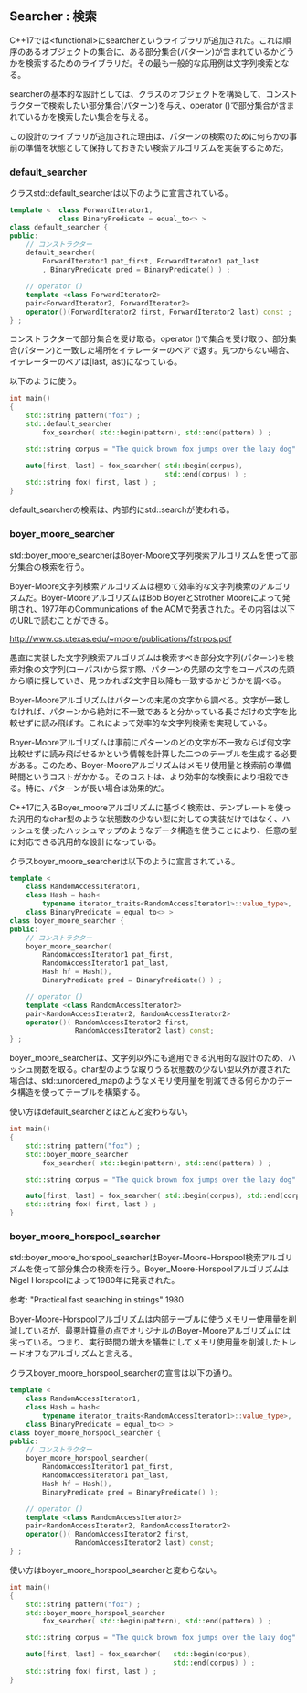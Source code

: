 ## Searcher : 検索

C++17では\<functional\>にsearcherというライブラリが追加された。これは順序のあるオブジェクトの集合に、ある部分集合(パターン)が含まれているかどうかを検索するためのライブラリだ。その最も一般的な応用例は文字列検索となる。

searcherの基本的な設計としては、クラスのオブジェクトを構築して、コンストラクターで検索したい部分集合(パターン)を与え、operator ()で部分集合が含まれているかを検索したい集合を与える。

この設計のライブラリが追加された理由は、パターンの検索のために何らかの事前の準備を状態として保持しておきたい検索アルゴリズムを実装するためだ。

### default_searcher

クラスstd::default_searcherは以下のように宣言されている。

~~~c++
template <  class ForwardIterator1,
            class BinaryPredicate = equal_to<> >
class default_searcher {
public:
    // コンストラクター
    default_searcher( 
        ForwardIterator1 pat_first, ForwardIterator1 pat_last
        , BinaryPredicate pred = BinaryPredicate() ) ;

    // operator ()
    template <class ForwardIterator2>
    pair<ForwardIterator2, ForwardIterator2>
    operator()(ForwardIterator2 first, ForwardIterator2 last) const ;
} ;
~~~

コンストラクターで部分集合を受け取る。operator ()で集合を受け取り、部分集合(パターン)と一致した場所をイテレーターのペアで返す。見つからない場合、イテレーターのペアは[last, last)になっている。

以下のように使う。

~~~c++
int main()
{
    std::string pattern("fox") ;
    std::default_searcher
        fox_searcher( std::begin(pattern), std::end(pattern) ) ;

    std::string corpus = "The quick brown fox jumps over the lazy dog" ;

    auto[first, last] = fox_searcher( std::begin(corpus),
                                      std::end(corpus) ) ;
    std::string fox( first, last ) ;
}
~~~

default_searcherの検索は、内部的にstd::searchが使われる。

### boyer_moore_searcher

std::boyer_moore_searcherはBoyer-Moore文字列検索アルゴリズムを使って部分集合の検索を行う。

Boyer-Moore文字列検索アルゴリズムは極めて効率的な文字列検索のアルゴリズムだ。Boyer-MooreアルゴリズムはBob BoyerとStrother Mooreによって発明され、1977年のCommunications of the ACMで発表された。その内容は以下のURLで読むことができる。

<http://www.cs.utexas.edu/~moore/publications/fstrpos.pdf>

愚直に実装した文字列検索アルゴリズムは検索すべき部分文字列(パターン)を検索対象の文字列(コーパス)から探す際、パターンの先頭の文字をコーパスの先頭から順に探していき、見つかれば2文字目以降も一致するかどうかを調べる。

Boyer-Mooreアルゴリズムはパターンの末尾の文字から調べる。文字が一致しなければ、パターンから絶対に不一致であると分かっている長さだけの文字を比較せずに読み飛ばす。これによって効率的な文字列検索を実現している。

Boyer-Mooreアルゴリズムは事前にパターンのどの文字が不一致ならば何文字比較せずに読み飛ばせるかという情報を計算した二つのテーブルを生成する必要がある。このため、Boyer-Mooreアルゴリズムはメモリ使用量と検索前の準備時間というコストがかかる。そのコストは、より効率的な検索により相殺できる。特に、パターンが長い場合は効果的だ。

C++17に入るBoyer_mooreアルゴリズムに基づく検索は、テンプレートを使った汎用的なchar型のような状態数の少ない型に対しての実装だけではなく、ハッシュを使ったハッシュマップのようなデータ構造を使うことにより、任意の型に対応できる汎用的な設計になっている。

クラスboyer_moore_searcherは以下のように宣言されている。

~~~c++
template <
    class RandomAccessIterator1,
    class Hash = hash<
        typename iterator_traits<RandomAccessIterator1>::value_type>,
    class BinaryPredicate = equal_to<> >
class boyer_moore_searcher {
public:
    // コンストラクター
    boyer_moore_searcher(
        RandomAccessIterator1 pat_first,
        RandomAccessIterator1 pat_last,
        Hash hf = Hash(),
        BinaryPredicate pred = BinaryPredicate() ) ;

    // operator ()
    template <class RandomAccessIterator2>
    pair<RandomAccessIterator2, RandomAccessIterator2>
    operator()( RandomAccessIterator2 first,
                RandomAccessIterator2 last) const;
} ;
~~~

boyer_moore_searcherは、文字列以外にも適用できる汎用的な設計のため、ハッシュ関数を取る。char型のような取りうる状態数の少ない型以外が渡された場合は、std::unordered_mapのようなメモリ使用量を削減できる何らかのデータ構造を使ってテーブルを構築する。

使い方はdefault_searcherとほとんど変わらない。


~~~c++
int main()
{
    std::string pattern("fox") ;
    std::boyer_moore_searcher
        fox_searcher( std::begin(pattern), std::end(pattern) ) ;

    std::string corpus = "The quick brown fox jumps over the lazy dog" ;

    auto[first, last] = fox_searcher( std::begin(corpus), std::end(corpus) ) ;
    std::string fox( first, last ) ;
}
~~~


### boyer_moore_horspool_searcher

std::boyer_moore_horspool_searcherはBoyer-Moore-Horspool検索アルゴリズムを使って部分集合の検索を行う。Boyer_Moore-HorspoolアルゴリズムはNigel Horspoolによって1980年に発表された。

参考: "Practical fast searching in strings" 1980

Boyer-Moore-Horspoolアルゴリズムは内部テーブルに使うメモリー使用量を削減しているが、最悪計算量の点でオリジナルのBoyer-Mooreアルゴリズムには劣っている。つまり、実行時間の増大を犠牲にしてメモリ使用量を削減したトレードオフなアルゴリズムと言える。

クラスboyer_moore_horspool_searcherの宣言は以下の通り。

~~~c++
template <
    class RandomAccessIterator1,
    class Hash = hash<
        typename iterator_traits<RandomAccessIterator1>::value_type>,
    class BinaryPredicate = equal_to<> >
class boyer_moore_horspool_searcher {
public:
    // コンストラクター
    boyer_moore_horspool_searcher(
        RandomAccessIterator1 pat_first,
        RandomAccessIterator1 pat_last,
        Hash hf = Hash(),
        BinaryPredicate pred = BinaryPredicate() );

    // operator () 
    template <class RandomAccessIterator2>
    pair<RandomAccessIterator2, RandomAccessIterator2>
    operator()( RandomAccessIterator2 first,
                RandomAccessIterator2 last) const;
} ;
~~~

使い方はboyer_moore_horspool_searcherと変わらない。




~~~c++
int main()
{
    std::string pattern("fox") ;
    std::boyer_moore_horspool_searcher
        fox_searcher( std::begin(pattern), std::end(pattern) ) ;

    std::string corpus = "The quick brown fox jumps over the lazy dog" ;

    auto[first, last] = fox_searcher(   std::begin(corpus),
                                        std::end(corpus) ) ;
    std::string fox( first, last ) ;
}
~~~
